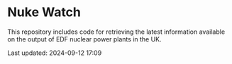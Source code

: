 # Nuke Watch

This repository includes code for retrieving the latest information available on the output of EDF nuclear power plants in the UK.

Last updated: 2024-09-12 17:09
